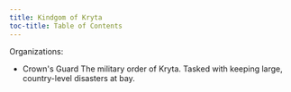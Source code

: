 ```yaml
---
title: Kindgom of Kryta
toc-title: Table of Contents
---
```


Organizations:

- Crown's Guard
  The military order of Kryta. Tasked with keeping large, country-level disasters at bay.
